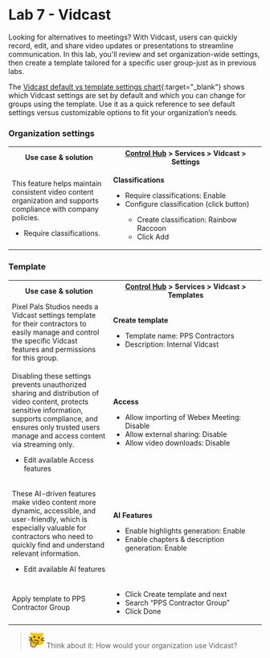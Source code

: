 # Lab 7 - Vidcast

Looking for alternatives to meetings? With Vidcast, users can quickly record, edit, and share video updates or presentations to streamline communication. In this lab, you'll review and set organization-wide settings, then create a template tailored for a specific user group-just as in previous labs. 

The [Vidcast default vs template settings chart](template_assets/VidcastSettings.pdf){:target="_blank"} shows which Vidcast settings are set by default and which you can change for groups using the template. Use it as a quick reference to see default settings versus customizable options to fit your organization’s needs.
### Organization settings
<table>
<tbody>
<tr>
<th style="width:40%;">Use case & solution</th>
<th style="width:60%;"><a href="http://admin.webex.com/" target="_blank">Control Hub</a> > Services > Vidcast > Settings</th>
</tr>
<tr>
<td style="width:40%;">
<p>This feature helps maintain consistent video content organization and supports compliance with company policies.</p>
<ul>
<li>Require classifications.</li>
</ul>
</td>
<td style="width:60%;">
<p><strong>Classifications</strong></p>
<ul>
<li>Require classifications: Enable</li>
<li>Configure classification (click button)</li>
<ul>
<li>Create classification: Rainbow Raccoon</li>
<li>Click Add</li>
</ul>
</ul>
</td>
</tr>
</tbody>
</table>

### Template 
<table>
  <tbody>
    <tr>
      <th style="width:40%;">Use case & solution</th>
      <th style="width:60%;"><a href="http://admin.webex.com/" target="_blank">Control Hub</a> &gt; Services &gt; Vidcast &gt; Templates</th>
    </tr><tr><td style="width:40%;">Pixel Pals Studios needs a Vidcast settings template for their contractors to easily manage and control the specific Vidcast features and permissions for this group.</td>
      <td style="width:60%;"> <p><strong>Create template</strong></p>
        <ul>
          <li>Template name: PPS Contractors</li>
          <li>Description: Internal Vidcast</li>
        </ul>
      </td></tr>
    <tr>
      <td style="width:40%;">
        <p>Disabling these settings prevents unauthorized sharing and distribution of video content, protects sensitive information, supports compliance, and ensures only trusted users manage and access content via streaming only.
       <ul> <li>Edit available Access features</li></ul>
      </td>
      <td style="width:60%;">
        <p><strong>Access</strong></p>
        <ul>
          <li>Allow importing of Webex Meeting: Disable</li>
          <li>Allow external sharing: Disable</li>
          <li>Allow video downloads: Disable</li>
        </ul>
      </td>
    </tr>
    <tr>
      <td style="width:40%;">
        <p>These AI-driven features make video content more dynamic, accessible, and user-friendly, which is especially valuable for contractors who need to quickly find and understand relevant information.</p>
        <ul> <li>Edit available AI features</li></ul>
      </td>
      <td style="width:60%;">
        <p><strong>AI Features</strong></p>
        <ul>
          <li>Enable highlights generation: Enable</li>
          <li>Enable chapters &amp; description generation: Enable</li>
        </ul>
      </td>
    </tr>
    <tr>
      <td style="width:40%;">
        <p>Apply template to PPS Contractor Group</p>
      </td>
      <td style="width:60%;">
        <ul>
          <li>Click Create template and next</li>
          <li>Search “PPS Contractor Group”</li>
          <li>Click Done</li>
        </ul>
      </td>
    </tr>
  </tbody>
</table>

>![Think about it](template_assets/thinkingcat.png) Think about it: How would your organization use Vidcast?

